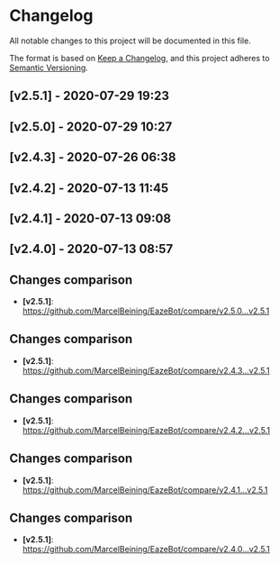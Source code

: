 # Changelog
All notable changes to this project will be documented in this file.

The format is based on [Keep a Changelog](https://keepachangelog.com/en/1.0.0/), and this project adheres to [Semantic Versioning](https://semver.org/spec/v2.0.0.html).

## [v2.5.1] - 2020-07-29 19:23

## [v2.5.0] - 2020-07-29 10:27

## [v2.4.3] - 2020-07-26 06:38

## [v2.4.2] - 2020-07-13 11:45

## [v2.4.1] - 2020-07-13 09:08

## [v2.4.0] - 2020-07-13 08:57


## Changes comparison
* **[v2.5.1]**: <https://github.com/MarcelBeining/EazeBot/compare/v2.5.0...v2.5.1>
## Changes comparison
* **[v2.5.1]**: <https://github.com/MarcelBeining/EazeBot/compare/v2.4.3...v2.5.1>
## Changes comparison
* **[v2.5.1]**: <https://github.com/MarcelBeining/EazeBot/compare/v2.4.2...v2.5.1>
## Changes comparison
* **[v2.5.1]**: <https://github.com/MarcelBeining/EazeBot/compare/v2.4.1...v2.5.1>
## Changes comparison
* **[v2.5.1]**: <https://github.com/MarcelBeining/EazeBot/compare/v2.4.0...v2.5.1>
